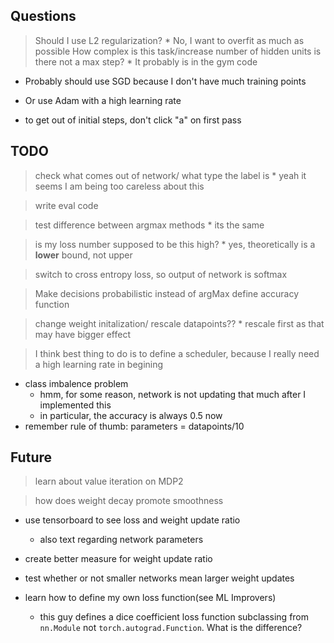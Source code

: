 ## Questions
> Should I use L2 regularization?
    * No, I want to overfit as much as possible
> How complex is this task/increase number of hidden units
> is there not a max step?
    * It probably is in the gym code

* Probably should use SGD because I don't have much training points
* Or use Adam with a high learning rate

* to get out of initial steps, don't click "a" on first pass

## TODO
> check what comes out of network/ what type the label is
    * yeah it seems I am being too careless about this

> write eval code

> test difference between argmax methods
    * its the same

> is my loss number supposed to be this high?
    * yes, theoretically is a **lower** bound, not upper

> switch to cross entropy loss, so output of network is softmax

> Make decisions probabilistic instead of argMax
> define accuracy function

> change weight initalization/ rescale datapoints??
    * rescale first as that may have bigger effect

> I think best thing to do is to define a scheduler, because I really need a high learning rate in begining


* class imbalence problem
    * hmm, for some reason, network is not updating that much after I implemented this
    * in particular, the accuracy is always 0.5 now
* remember rule of thumb: parameters = datapoints/10


## Future
> learn about value iteration on MDP2

> how does weight decay promote smoothness
* use tensorboard to see loss and weight update ratio
    * also text regarding network parameters

* create better measure for weight update ratio

* test whether or not smaller networks mean larger weight updates


* learn how to define my own loss function(see ML Improvers)
    * this guy defines a dice coefficient loss function subclassing from `nn.Module` not `torch.autograd.Function`. What is the difference?
